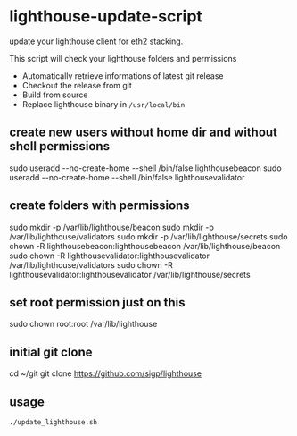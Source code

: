 # lighthouse-update-script
update your lighthouse client for eth2 stacking. 

This script will check your lighthouse folders and permissions
* Automatically retrieve informations of latest git release 
* Checkout the release from git
* Build from source
* Replace lighthouse binary in `/usr/local/bin`

## create new users without home dir and without shell permissions
sudo useradd --no-create-home --shell /bin/false lighthousebeacon
sudo useradd --no-create-home --shell /bin/false lighthousevalidator

## create folders with permissions
sudo mkdir -p /var/lib/lighthouse/beacon
sudo mkdir -p /var/lib/lighthouse/validators
sudo mkdir -p /var/lib/lighthouse/secrets
sudo chown -R lighthousebeacon:lighthousebeacon /var/lib/lighthouse/beacon
sudo chown -R lighthousevalidator:lighthousevalidator /var/lib/lighthouse/validators
sudo chown -R lighthousevalidator:lighthousevalidator /var/lib/lighthouse/secrets

## set root permission just on this
sudo chown root:root /var/lib/lighthouse

## initial git clone
cd ~/git
git clone https://github.com/sigp/lighthouse

## usage
`./update_lighthouse.sh`

